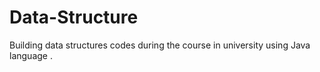 # Data-Structure
Building data structures codes during the course in university using Java language .
